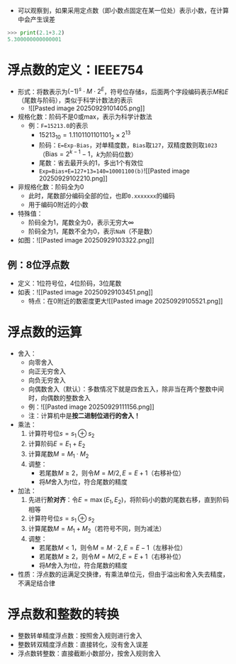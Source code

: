 - 可以观察到，如果采用定点数（即小数点固定在某一位处）表示小数，在计算中会产生误差
```python
>>> print(2.1+3.2)
5.300000000000001
```
# 浮点数的定义：IEEE754
- 形式：将数表示为$(-1)^s\cdot M\cdot 2^E$，符号位存储$s$，后面两个字段编码表示$M$和$E$（尾数与阶码），类似于科学计数法的表示
	- ![[Pasted image 20250929101405.png]]
- 规格化数：阶码不是0或max，表示为科学计数法
	- 例：`F=15213.0`的表示
		- $15213_{10}=1.1101101101101_2\times 2^{13}$
		- 阶码：`E=Exp-Bias`，对单精度数，`Bias`取`127`，双精度数则取`1023`（$\text{Bias}=2^{k-1}-1$，$k$为阶码位数）
		- 尾数：省去最开头的1，多出1个有效位
		- `Exp=Bias+E=127+13=140=10001100(b)`![[Pasted image 20250929102210.png]]
- 非规格化数：阶码全为0
	- 此时，尾数部分编码全部的位，也即`0.xxxxxxx`的编码
	- 用于编码0附近的小数
- 特殊值：
	- 阶码全为1，尾数全为0，表示无穷大$\infty$
	- 阶码全为1，尾数不全为0，表示`NaN`（不是数）
- 如图：![[Pasted image 20250929103322.png]]
## 例：8位浮点数
- 定义：1位符号位，4位阶码，3位尾数
- 如表：![[Pasted image 20250929103451.png]]
	- 特点：在0附近的数密度更大![[Pasted image 20250929105521.png]]
# 浮点数的运算
- 舍入：
	- 向零舍入
	- 向正无穷舍入
	- 向负无穷舍入
	- 向偶数舍入（默认）：多数情况下就是四舍五入，除非当在两个整数中间时，向偶数的整数舍入
	- 例：![[Pasted image 20250929111156.png]]
	- 注：计算机中是**按二进制位进行的舍入！**
- 乘法：
	1. 计算符号位$s=s_1 \oplus s_2$
	2. 计算阶码$E=E_1+E_2$
	3. 计算尾数$M=M_1\cdot M_2$
	4. 调整：
		- 若尾数$M\ge 2$，则令$M=M/2,E=E+1$（右移补位）
		- 将$M$舍入为$t$位，符合尾数的精度
- 加法：
	1. 先进行**阶对齐**：令$E=\max(E_1,E_2)$，将阶码小的数的尾数右移，直到阶码相等
	2. 计算符号位$s=s_1 \oplus s_2$
	3. 计算尾数$M=M_1+M_2$（若符号不同，则为减法）
	4. 调整：
		- 若尾数$M<1$，则令$M=M\cdot 2,E=E-1$（左移补位）
		- 若尾数$M\ge 2$，则令$M=M/2,E=E+1$（右移补位）
		- 将$M$舍入为$t$位，符合尾数的精度
- 性质：浮点数的运满足交换律，有乘法单位元，但由于溢出和舍入失去精度，不满足结合律
# 浮点数和整数的转换
- 整数转单精度浮点数：按照舍入规则进行舍入
- 整数转双精度浮点数：直接转化，没有舍入误差
- 浮点数转整数：直接截断小数部分，按舍入规则舍入